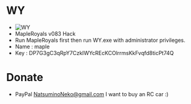 # WY

* ![WY](https://github.com/natsuminoneko/wy/blob/master/WY_2.0.jpg)
* MapleRoyals v083 Hack
* Run MapleRoyals first then run WY.exe with administrator privileges.
* Name : maple
* Key : DP7G3gC3qRpY7CzkIWYcREcKCOlrrmsKkFvqfd8ticPt74Q

# Donate

* PayPal NatsuminoNeko@gmail.com I want to buy an RC car :)
